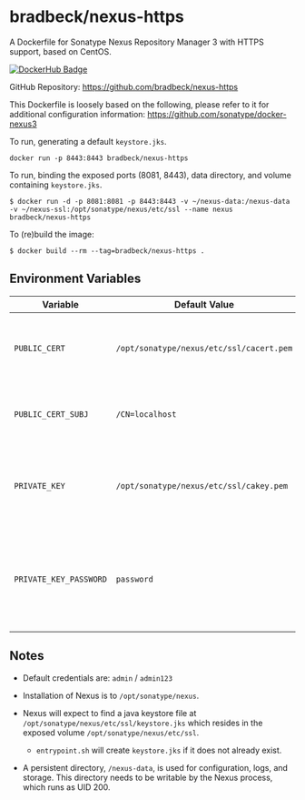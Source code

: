 # bradbeck/nexus-https

A Dockerfile for Sonatype Nexus Repository Manager 3 with HTTPS support, based on CentOS.

[![DockerHub Badge](http://dockeri.co/image/bradbeck/nexus-https)](https://hub.docker.com/r/bradbeck/nexus-https/)

GitHub Repository: https://github.com/bradbeck/nexus-https

This Dockerfile is loosely based on the following, please refer to it for additional configuration information: https://github.com/sonatype/docker-nexus3

To run, generating a default `keystore.jks`.

```
docker run -p 8443:8443 bradbeck/nexus-https
```

To run, binding the exposed ports (8081, 8443), data directory, and volume containing `keystore.jks`.

```
$ docker run -d -p 8081:8081 -p 8443:8443 -v ~/nexus-data:/nexus-data -v ~/nexus-ssl:/opt/sonatype/nexus/etc/ssl --name nexus bradbeck/nexus-https
```

To (re)build the image:

```
$ docker build --rm --tag=bradbeck/nexus-https .
```
## Environment Variables
Variable               | Default Value | Description
-----------------------|----------------------------------------|------------
`PUBLIC_CERT`          |`/opt/sonatype/nexus/etc/ssl/cacert.pem`|the fully qualified container path for the CA certificate
`PUBLIC_CERT_SUBJ`     |`/CN=localhost`                         |the subject used if the CA certificate is created
`PRIVATE_KEY`          |`/opt/sonatype/nexus/etc/ssl/cakey.pem` |the fully qualified container path for the private certificate key
`PRIVATE_KEY_PASSWORD` |`password`                  |the password for the private certificate key, used for `keystore.jks` if it is being generated

## Notes

* Default credentials are: `admin` / `admin123`

* Installation of Nexus is to `/opt/sonatype/nexus`.

* Nexus will expect to find a java keystore file at `/opt/sonatype/nexus/etc/ssl/keystore.jks` which
resides in the exposed volume `/opt/sonatype/nexus/etc/ssl`.
  * `entrypoint.sh` will create `keystore.jks` if it does not already exist.

* A persistent directory, `/nexus-data`, is used for configuration,
logs, and storage. This directory needs to be writable by the Nexus
process, which runs as UID 200.
